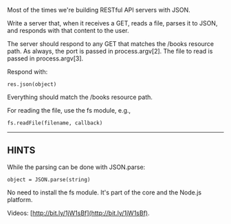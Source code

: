 Most of the times we're building RESTful API servers with JSON.

Write a server that, when it receives a GET, reads a file, parses it to JSON,
and responds with that content to the user.

The server should respond to any GET that matches the /books resource path.
As always, the port is passed in process.argv[2]. The file to read is passed
in process.argv[3].

Respond with:

    res.json(object)

Everything should match the /books resource path.

For reading the file, use the fs module, e.g.,

    fs.readFile(filename, callback)

-------------------------------------------------------------------------------

## HINTS

While the parsing can be done with JSON.parse:

    object = JSON.parse(string)

No need to install the fs module. It's part of the core and the Node.js platform.

Videos: [http://bit.ly/1jW1sBf](http://bit.ly/1jW1sBf).

